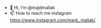 - 👋 Hi, I’m @majdmallak
- 📫 How to reach me instagram https://www.instagram.com/majd_.mallak/.

<!---
majdmallak/majdmallak is a ✨ special ✨ repository because its `README.md` (this file) appears on your GitHub profile.
You can click the Preview link to take a look at your changes.
--->
